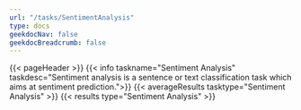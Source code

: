 ```yaml
---
url: "/tasks/SentimentAnalysis"
type: docs
geekdocNav: false
geekdocBreadcrumb: false
---
```


{{< pageHeader >}}
{{< info taskname="Sentiment Analysis" taskdesc="Sentiment analysis is a sentence or text classification task which aims at sentiment prediction.">}}
{{< averageResults tasktype="Sentiment Analysis" >}}
{{< results type="Sentiment Analysis" >}}
